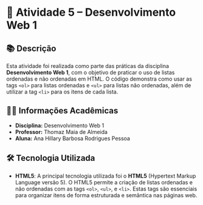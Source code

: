 # 📄 Atividade 5 – Desenvolvimento Web 1

## 📚 Descrição

Esta atividade foi realizada como parte das práticas da disciplina **Desenvolvimento Web 1**, com o objetivo de praticar o uso de listas ordenadas e não ordenadas em HTML. O código demonstra como usar as tags `<ol>` para listas ordenadas e `<ul>` para listas não ordenadas, além de utilizar a tag `<li>` para os itens de cada lista.

## 👩‍🏫 Informações Acadêmicas

- **Disciplina:** Desenvolvimento Web 1  
- **Professor:** Thomaz Maia de Almeida  
- **Aluna:** Ana Hillary Barbosa Rodrigues Pessoa  

## 🛠 Tecnologia Utilizada

- **HTML5**: A principal tecnologia utilizada foi o **HTML5** (Hypertext Markup Language versão 5). O HTML5 permite a criação de listas ordenadas e não ordenadas com as tags `<ol>`, `<ul>`, e `<li>`. Estas tags são essenciais para organizar itens de forma estruturada e semântica nas páginas web.
